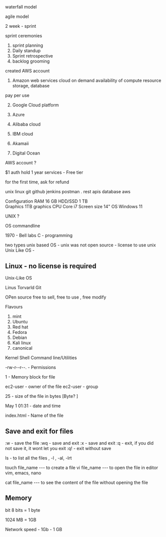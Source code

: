 ## 
waterfall model 


agile model  

2 week - sprint

sprint ceremonies 
1. sprint planning 
2. Daily standup 
3. Sprint retrospective
4. backlog grooming 

created AWS account 
1. Amazon web services 
cloud 
on demand availability of compute resource 
storage, database 

pay per use 

2. Google Cloud platform 
3. Azure 

4. Alibaba cloud 
5. IBM cloud 
6. Akamaii 
7. Digital Ocean 


AWS account ? 

$1 auth hold 
1 year 
services - Free tier 

for the first time, 
ask for refund 


unix linux
git github 
jenkins 
postman . rest apis 
database 
aws 





Configuration 
RAM             16 GB 
HDD/SSD             1 TB              
Graphics            1TB graphics
CPU                 Core i7
Screen size         14"
OS                  Windows 11



UNIX ? 

OS 
commandline 

1970 - Bell labs 
C - programming 


two types 
unix based OS - unix was not open source - license to use unix 
Unix Like OS  - 


## Linux - no license is required 
Unix-Like OS

Linus Torvarld
Git 


OPen source 
free to sell, free to use , free modify


Flavours 
1. mint
2. Ubuntu
3. Red hat
4. Fedora 
5. Debian
6. Kali linux 
7. canonical


Kernel 
Shell
Command line/Utilities


-rw-r--r--.  - Permissions

1    - Memory block for file  

ec2-user   - owner of the file
ec2-user  - group  

25   - size of the file in bytes    [Byte? ]

May  1 01:31    - date and time

index.html  - Name of the file 

## Save and exit for files
:w - save the file 
:wq - save and exit 
:x - save and exit 
:q - exit, if you did not save it, it wont let you exit 
:q! - exit without save 



ls - to list all the files    , -l , -al, -lrt

touch file_name --- to create a file 
vi file_name --- to open the file in editor 
vim, emacs, nano

cat file_name --- to see the content of the file without opening the file 















## Memory 
bit 
8 bits = 1 byte 


1024 MB = 1GB


Network speed - 1Gb   - 1 GB





















